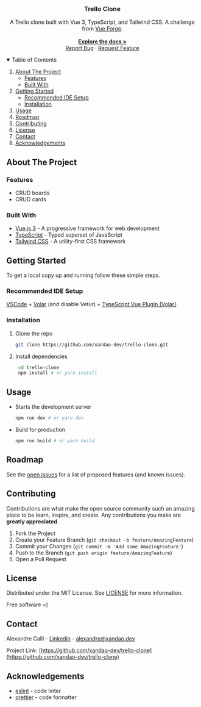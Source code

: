 <br />
<p align="center">
  <h3 align="center">Trello Clone</h3>

  <p align="center">
    A Trello clone built with Vue 3, TypeScript, and Tailwind CSS. A challenge from <a href="https://vuejsforge.com/">Vue Forge</a>.
    <br />
	<br />
    <a href="https://github.com/xandao-dev/trello-clone"><strong>Explore the docs »</strong></a>
    <br />
    <a href="https://github.com/xandao-dev/trello-clone/issue">Report Bug</a>
    ·
    <a href="https://github.com/xandao-dev/trello-clone/issues">Request Feature</a>
  </p>
</p>


<!-- TABLE OF CONTENTS -->
<details open="open">
  <summary>Table of Contents</summary>
  <ol>
    <li>
      <a href="#about-the-project">About The Project</a>
      <ul>
        <li><a href="#features">Features</a></li>
        <li><a href="#built-with">Built With</a></li>
      </ul>
    </li>
    <li>
      <a href="#getting-started">Getting Started</a>
      <ul>
        <li><a href="#recommended-ide-setup">Recommended IDE Setup</a></li>
        <li><a href="#installation">Installation</a></li>
      </ul>
    </li>
    <li><a href="#usage">Usage</a></li>
    <li><a href="#roadmap">Roadmap</a></li>
    <li><a href="#contributing">Contributing</a></li>
    <li><a href="#license">License</a></li>
    <li><a href="#contact">Contact</a></li>
    <li><a href="#acknowledgements">Acknowledgements</a></li>
  </ol>
</details>



<!-- ABOUT THE PROJECT -->
## About The Project

### Features

* CRUD boards
* CRUD cards

### Built With

* [Vue.js 3](https://vuejs.org/) - A progressive framework for web development
* [TypeScript](https://www.typescriptlang.org/) - Typed superset of JavaScript
* [Tailwind CSS](https://tailwindcss.com/) - A utility-first CSS framework


<!-- GETTING STARTED -->
## Getting Started

To get a local copy up and running follow these simple steps.

### Recommended IDE Setup

[VSCode](https://code.visualstudio.com/) + [Volar](https://marketplace.visualstudio.com/items?itemName=Vue.volar) (and disable Vetur) + [TypeScript Vue Plugin (Volar)](https://marketplace.visualstudio.com/items?itemName=Vue.vscode-typescript-vue-plugin).

### Installation

1. Clone the repo
   ```sh
   git clone https://github.com/xandao-dev/trello-clone.git
   ```
2. Install dependencies
   ```sh
	cd trello-clone
	npm install # or yarn install
	```
<!-- USAGE EXAMPLES -->
## Usage

* Starts the development server
	```sh
  npm run dev # or yarn dev
  ```
* Build for production
  ```sh
  npm run build # or yarn build
  ```

<!-- ROADMAP -->
## Roadmap

See the [open issues](https://github.com/xandao-dev/trello-clone/issues) for a list of proposed features (and known issues).

<!-- CONTRIBUTING -->
## Contributing

Contributions are what make the open source community such an amazing place to be learn, inspire, and create. Any contributions you make are **greatly appreciated**.

1. Fork the Project
2. Create your Feature Branch (`git checkout -b feature/AmazingFeature`)
3. Commit your Changes (`git commit -m 'Add some AmazingFeature'`)
4. Push to the Branch (`git push origin feature/AmazingFeature`)
5. Open a Pull Request

<!-- LICENSE -->
## License

Distributed under the MIT License. See [LICENSE](./LICENSE.md) for more information.

Free software =)

<!-- CONTACT -->
## Contact

Alexandre Calil - [Linkedin](https://www.linkedin.com/in/xandao-dev/) - [alexandre@xandao.dev](mailto:alexandre@xandao.dev)

Project Link: [https://github.com/xandao-dev/trello-clone](https://github.com/xandao-dev/trello-clone)

## Acknowledgements

* [eslint](https://github.com/eslint/eslint) - code linter
* [prettier](https://github.com/prettier/prettier) - code formatter
